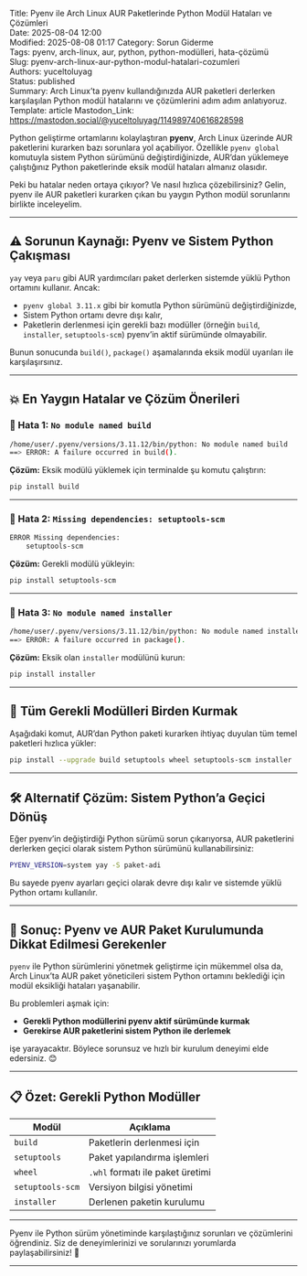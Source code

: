 Title: Pyenv ile Arch Linux AUR Paketlerinde Python Modül Hataları ve Çözümleri  
Date: 2025-08-04 12:00  
Modified: 2025-08-08 01:17
Category: Sorun Giderme  
Tags: pyenv, arch-linux, aur, python, python-modülleri, hata-çözümü  
Slug: pyenv-arch-linux-aur-python-modul-hatalari-cozumleri  
Authors: yuceltoluyag  
Status: published  
Summary: Arch Linux’ta pyenv kullandığınızda AUR paketleri derlerken karşılaşılan Python modül hatalarını ve çözümlerini adım adım anlatıyoruz.  
Template: article
Mastodon_Link: https://mastodon.social/@yuceltoluyag/114989740616828598


Python geliştirme ortamlarını kolaylaştıran **pyenv**, Arch Linux üzerinde AUR paketlerini kurarken bazı sorunlara yol açabiliyor. Özellikle `pyenv global` komutuyla sistem Python sürümünü değiştirdiğinizde, AUR’dan yüklemeye çalıştığınız Python paketlerinde eksik modül hataları almanız olasıdır.  

Peki bu hatalar neden ortaya çıkıyor? Ve nasıl hızlıca çözebilirsiniz? Gelin, pyenv ile AUR paketleri kurarken çıkan bu yaygın Python modül sorunlarını birlikte inceleyelim.

---

## ⚠️ Sorunun Kaynağı: Pyenv ve Sistem Python Çakışması

`yay` veya `paru` gibi AUR yardımcıları paket derlerken sistemde yüklü Python ortamını kullanır. Ancak:

- `pyenv global 3.11.x` gibi bir komutla Python sürümünü değiştirdiğinizde,
- Sistem Python ortamı devre dışı kalır,
- Paketlerin derlenmesi için gerekli bazı modüller (örneğin `build`, `installer`, `setuptools-scm`) pyenv’in aktif sürümünde olmayabilir.

Bunun sonucunda `build()`, `package()` aşamalarında eksik modül uyarıları ile karşılaşırsınız.

---

## 💥 En Yaygın Hatalar ve Çözüm Önerileri

### 🔹 Hata 1: `No module named build`

```bash
/home/user/.pyenv/versions/3.11.12/bin/python: No module named build
==> ERROR: A failure occurred in build().
```

**Çözüm:**
Eksik modülü yüklemek için terminalde şu komutu çalıştırın:

```bash
pip install build
```

---

### 🔹 Hata 2: `Missing dependencies: setuptools-scm`

```bash
ERROR Missing dependencies:
    setuptools-scm
```

**Çözüm:**
Gerekli modülü yükleyin:

```bash
pip install setuptools-scm
```

---

### 🔹 Hata 3: `No module named installer`

```bash
/home/user/.pyenv/versions/3.11.12/bin/python: No module named installer
==> ERROR: A failure occurred in package().
```

**Çözüm:**
Eksik olan `installer` modülünü kurun:

```bash
pip install installer
```

---

## 🧰 Tüm Gerekli Modülleri Birden Kurmak

Aşağıdaki komut, AUR’dan Python paketi kurarken ihtiyaç duyulan tüm temel paketleri hızlıca yükler:

```bash
pip install --upgrade build setuptools wheel setuptools-scm installer
```

---

## 🛠️ Alternatif Çözüm: Sistem Python’a Geçici Dönüş

Eğer pyenv’in değiştirdiği Python sürümü sorun çıkarıyorsa, AUR paketlerini derlerken geçici olarak sistem Python sürümünü kullanabilirsiniz:

```bash
PYENV_VERSION=system yay -S paket-adi
```

Bu sayede pyenv ayarları geçici olarak devre dışı kalır ve sistemde yüklü Python ortamı kullanılır.

---

## 🎯 Sonuç: Pyenv ve AUR Paket Kurulumunda Dikkat Edilmesi Gerekenler

`pyenv` ile Python sürümlerini yönetmek geliştirme için mükemmel olsa da, Arch Linux’ta AUR paket yöneticileri sistem Python ortamını beklediği için modül eksikliği hataları yaşanabilir.

Bu problemleri aşmak için:

* **Gerekli Python modüllerini pyenv aktif sürümünde kurmak**
* **Gerekirse AUR paketlerini sistem Python ile derlemek**

işe yarayacaktır. Böylece sorunsuz ve hızlı bir kurulum deneyimi elde edersiniz. 😊

---

## 📋 Özet: Gerekli Python Modüller

| Modül            | Açıklama                         |
| ---------------- | -------------------------------- |
| `build`          | Paketlerin derlenmesi için       |
| `setuptools`     | Paket yapılandırma işlemleri     |
| `wheel`          | `.whl` formatı ile paket üretimi |
| `setuptools-scm` | Versiyon bilgisi yönetimi        |
| `installer`      | Derlenen paketin kurulumu        |

---

Pyenv ile Python sürüm yönetiminde karşılaştığınız sorunları ve çözümlerini öğrendiniz. Siz de deneyimlerinizi ve sorularınızı yorumlarda paylaşabilirsiniz! 🚀

---


